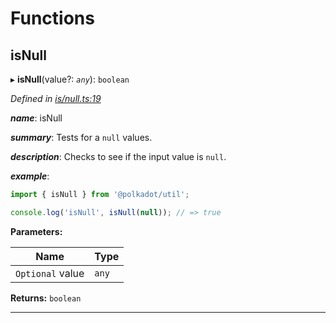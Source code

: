 

# Functions

<a id="isnull"></a>

##  isNull

▸ **isNull**(value?: *`any`*): `boolean`

*Defined in [is/null.ts:19](https://github.com/polkadot-js/common/blob/ee2fe5e/packages/util/src/is/null.ts#L19)*

*__name__*: isNull

*__summary__*: Tests for a `null` values.

*__description__*: Checks to see if the input value is `null`.

*__example__*:   

```javascript
import { isNull } from '@polkadot/util';

console.log('isNull', isNull(null)); // => true
```

**Parameters:**

| Name | Type |
| ------ | ------ |
| `Optional` value | `any` |

**Returns:** `boolean`

___

